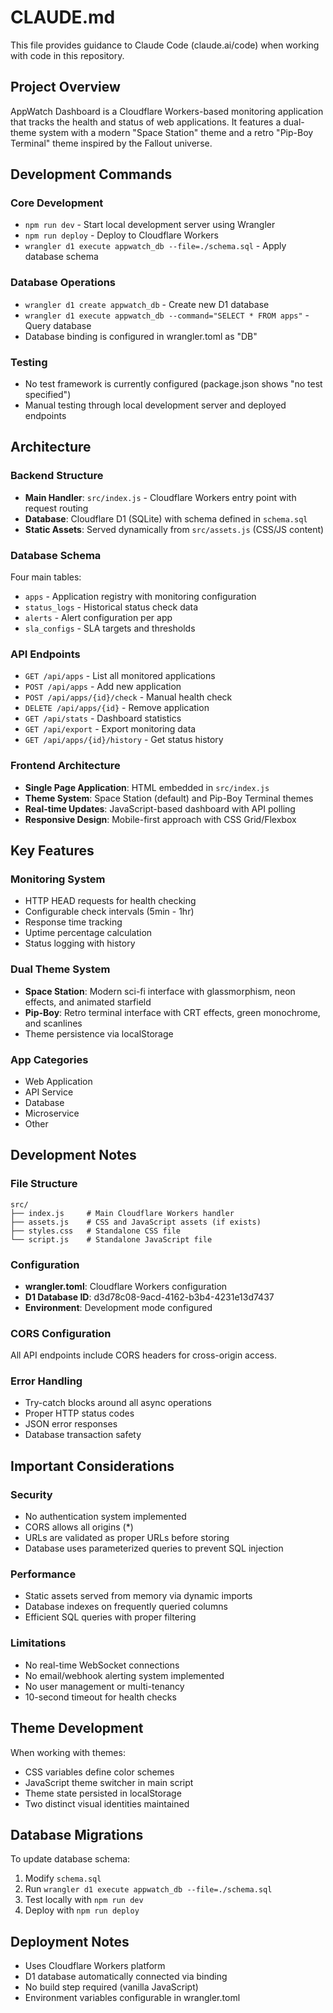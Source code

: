 # CLAUDE.md

This file provides guidance to Claude Code (claude.ai/code) when working with code in this repository.

## Project Overview

AppWatch Dashboard is a Cloudflare Workers-based monitoring application that tracks the health and status of web applications. It features a dual-theme system with a modern "Space Station" theme and a retro "Pip-Boy Terminal" theme inspired by the Fallout universe.

## Development Commands

### Core Development
- `npm run dev` - Start local development server using Wrangler
- `npm run deploy` - Deploy to Cloudflare Workers
- `wrangler d1 execute appwatch_db --file=./schema.sql` - Apply database schema

### Database Operations
- `wrangler d1 create appwatch_db` - Create new D1 database
- `wrangler d1 execute appwatch_db --command="SELECT * FROM apps"` - Query database
- Database binding is configured in wrangler.toml as "DB"

### Testing
- No test framework is currently configured (package.json shows "no test specified")
- Manual testing through local development server and deployed endpoints

## Architecture

### Backend Structure
- **Main Handler**: `src/index.js` - Cloudflare Workers entry point with request routing
- **Database**: Cloudflare D1 (SQLite) with schema defined in `schema.sql`
- **Static Assets**: Served dynamically from `src/assets.js` (CSS/JS content)

### Database Schema
Four main tables:
- `apps` - Application registry with monitoring configuration
- `status_logs` - Historical status check data
- `alerts` - Alert configuration per app
- `sla_configs` - SLA targets and thresholds

### API Endpoints
- `GET /api/apps` - List all monitored applications
- `POST /api/apps` - Add new application
- `POST /api/apps/{id}/check` - Manual health check
- `DELETE /api/apps/{id}` - Remove application
- `GET /api/stats` - Dashboard statistics
- `GET /api/export` - Export monitoring data
- `GET /api/apps/{id}/history` - Get status history

### Frontend Architecture
- **Single Page Application**: HTML embedded in `src/index.js`
- **Theme System**: Space Station (default) and Pip-Boy Terminal themes
- **Real-time Updates**: JavaScript-based dashboard with API polling
- **Responsive Design**: Mobile-first approach with CSS Grid/Flexbox

## Key Features

### Monitoring System
- HTTP HEAD requests for health checking
- Configurable check intervals (5min - 1hr)
- Response time tracking
- Uptime percentage calculation
- Status logging with history

### Dual Theme System
- **Space Station**: Modern sci-fi interface with glassmorphism, neon effects, and animated starfield
- **Pip-Boy**: Retro terminal interface with CRT effects, green monochrome, and scanlines
- Theme persistence via localStorage

### App Categories
- Web Application
- API Service  
- Database
- Microservice
- Other

## Development Notes

### File Structure
```
src/
├── index.js     # Main Cloudflare Workers handler
├── assets.js    # CSS and JavaScript assets (if exists)
├── styles.css   # Standalone CSS file
└── script.js    # Standalone JavaScript file
```

### Configuration
- **wrangler.toml**: Cloudflare Workers configuration
- **D1 Database ID**: d3d78c08-9acd-4162-b3b4-4231e13d7437
- **Environment**: Development mode configured

### CORS Configuration
All API endpoints include CORS headers for cross-origin access.

### Error Handling
- Try-catch blocks around all async operations
- Proper HTTP status codes
- JSON error responses
- Database transaction safety

## Important Considerations

### Security
- No authentication system implemented
- CORS allows all origins (*)
- URLs are validated as proper URLs before storing
- Database uses parameterized queries to prevent SQL injection

### Performance
- Static assets served from memory via dynamic imports
- Database indexes on frequently queried columns
- Efficient SQL queries with proper filtering

### Limitations
- No real-time WebSocket connections
- No email/webhook alerting system implemented
- No user management or multi-tenancy
- 10-second timeout for health checks

## Theme Development

When working with themes:
- CSS variables define color schemes
- JavaScript theme switcher in main script
- Theme state persisted in localStorage
- Two distinct visual identities maintained

## Database Migrations

To update database schema:
1. Modify `schema.sql`
2. Run `wrangler d1 execute appwatch_db --file=./schema.sql`
3. Test locally with `npm run dev`
4. Deploy with `npm run deploy`

## Deployment Notes

- Uses Cloudflare Workers platform
- D1 database automatically connected via binding
- No build step required (vanilla JavaScript)
- Environment variables configurable in wrangler.toml
